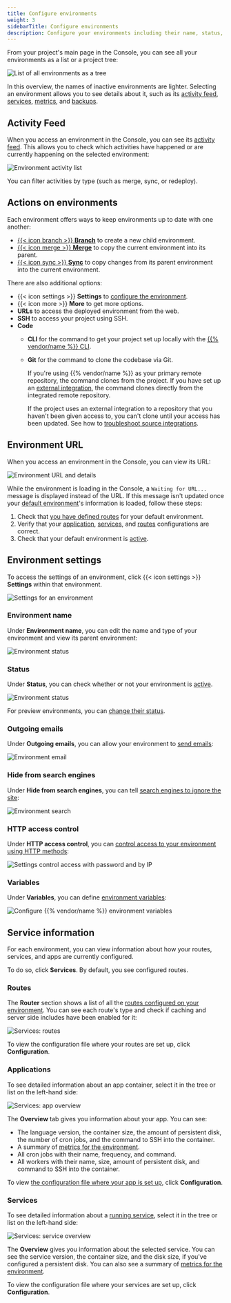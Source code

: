 ```yaml
---
title: Configure environments
weight: 3
sidebarTitle: Configure environments
description: Configure your environments including their name, status, and visibility.
---
```


From your project's main page in the Console, you can see all your environments as a list or a project tree:

![List of all environments as a tree](/images/management-console/environments.png "0.5")

In this overview, the names of inactive environments are lighter.
Selecting an environment allows you to see details about it,
such as its [activity feed](#activity-feed), [services](#service-information),
[metrics](../../increase-observability/metrics/_index.md), and [backups](../../environments/backup.md).

## Activity Feed

When you access an environment in the Console, you can see its [activity feed](../../increase-observability/logs/access-logs.md#activity-logs).
This allows you to check which activities have happened or are currently happening on the selected environment:

![Environment activity list](/images/management-console/activity.png "0.5")

You can filter activities by type (such as merge, sync, or redeploy).

## Actions on environments

Each environment offers ways to keep environments up to date with one another:

* [{{< icon branch >}} **Branch**](/glossary/_index.md#branch) to create a new child environment.
* [{{< icon merge >}} **Merge**](/glossary/_index.md#merge) to copy the current environment into its parent.
* [{{< icon sync >}} **Sync**](/glossary/_index.md#sync)
  to copy changes from its parent environment into the current environment.

There are also additional options:

* {{< icon settings >}} **Settings** to [configure the environment](#environment-settings).
* {{< icon more >}} **More** to get more options.
* **URLs** to access the deployed environment from the web.
* **SSH** to access your project using SSH.
* **Code**
  * **CLI** for the command to get your project set up locally with the [{{% vendor/name %}} CLI](../cli/_index.md).
  * **Git** for the command to clone the codebase via Git.

    If you're using {{% vendor/name %}} as your primary remote repository, the command clones from the project.
    If you have set up an [external integration](../../integrations/source/_index.md),
    the command clones directly from the integrated remote repository.

    If the project uses an external integration to a repository that you haven't been given access to,
    you can't clone until your access has been updated.
    See how to [troubleshoot source integrations](../../integrations/source/troubleshoot.md).

## Environment URL

When you access an environment in the Console, you can view its URL:

![Environment URL and details](/images/management-console/env-url.png "0.25")

While the environment is loading in the Console, a `Waiting for URL...` message is displayed instead of the URL.
If this message isn't updated once your [default environment](../../environments/_index.md#default-environment)'s information is loaded,
follow these steps:

1. Check that [you have defined routes](../../define-routes/_index.md) for your default environment.
2. Verify that your [application](/create-apps/app-reference/single-runtime-image.md), [services](../../add-services/_index.md), and [routes](../../define-routes/_index.md) configurations are correct.
3. Check that your default environment is [active](../../environments/deactivate-environment.md#reactivate-an-environment).

## Environment settings

To access the settings of an environment, click {{< icon settings >}} **Settings** within that environment.

![Settings for an environment](/images/management-console/env-settings.png "0.75")

### Environment name

Under **Environment name**, you can edit the name and type of your environment and view its parent environment:

![Environment status](/images/management-console/env-name.png "0.5")

### Status

Under **Status**, you can check whether or not your environment is [active](/glossary/_index.md#active-environment).

![Environment status](/images/management-console/env-status.png "0.5")

For preview environments, you can [change their status](../../environments/deactivate-environment.md).

### Outgoing emails

Under **Outgoing emails**, you can allow your environment to [send emails](../../development/email.md):

![Environment email](/images/management-console/env-email.png "0.75")

### Hide from search engines

Under **Hide from search engines**, you can tell [search engines to ignore the site](../../environments/search-engine-visibility.md):

![Environment search](/images/management-console/env-search.png "0.5")

### HTTP access control

Under **HTTP access control**, you can [control access to your environment using HTTP methods](../../environments/http-access-control.md):

![Settings control access with password and by IP](/images/management-console/settings-basics-access-control.png "0.5")

### Variables

Under **Variables**, you can define [environment variables](../../development/variables/_index.md):

![Configure {{% vendor/name %}} environment variables](/images/management-console/settings-variables-environment.png "0.6")

## Service information

For each environment, you can view information about how your routes, services, and apps are currently configured.

To do so, click **Services**.
By default, you see configured routes.

### Routes

The **Router** section shows a list of all the [routes configured on your environment](../../define-routes/_index.md).
You can see each route's type and check if caching and server side includes have been enabled for it:

![Services: routes](/images/management-console/service-tab/routes.png "0.5")

To view the configuration file where your routes are set up, click **Configuration**.

### Applications

To see detailed information about an app container,
select it in the tree or list on the left-hand side:

![Services: app overview](/images/management-console/service-tab/app-overview.png "0.5")

The **Overview** tab gives you information about your app.
You can see:

* The language version, the container size, the amount of persistent disk,
  the number of cron jobs, and the command to SSH into the container.
* A summary of [metrics for the environment](../../increase-observability/metrics/_index.md).
* All cron jobs with their name, frequency, and command.
* All workers with their name, size, amount of persistent disk, and command to SSH into the container.

To view [the configuration file where your app is set up](../../create-apps/), click **Configuration**.

### Services

To see detailed information about a [running service](../../add-services/_index.md),
select it in the tree or list on the left-hand side:

![Services: service overview](/images/management-console/service-tab/service-overview.png "0.5")

The **Overview** gives you information about the selected service.
You can see the service version, the container size, and the disk size, if you've configured a persistent disk.
You can also see a summary of [metrics for the environment](../../increase-observability/metrics/_index.md).

To view the configuration file where your services are set up, click **Configuration**.
